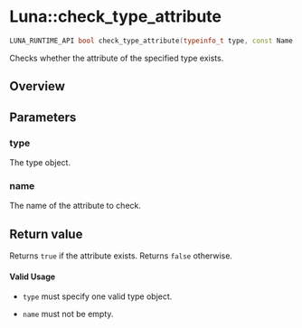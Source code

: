 # Luna::check_type_attribute

```c++
LUNA_RUNTIME_API bool check_type_attribute(typeinfo_t type, const Name &name)
```

Checks whether the attribute of the specified type exists. 

## Overview


## Parameters
### type
The type object. 

### name
The name of the attribute to check. 

## Return value
Returns `true` if the attribute exists. Returns `false` otherwise. 

#### Valid Usage
* `type` must specify one valid type object.

* `name` must not be empty. 

